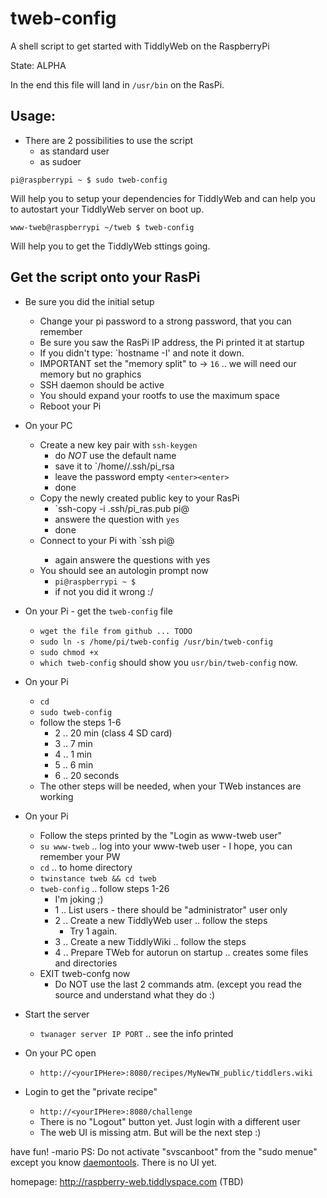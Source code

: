 tweb-config
===========

A shell script to get started with TiddlyWeb on the RaspberryPi

State: ALPHA

In the end this file will land in `/usr/bin` on the RasPi.

Usage:
------

* There are 2 possibilities to use the script
  * as standard user
  * as sudoer

```
pi@raspberrypi ~ $ sudo tweb-config
```

Will help you to setup your dependencies for TiddlyWeb and can help you to autostart your TiddlyWeb server on boot up.

```
www-tweb@raspberrypi ~/tweb $ tweb-config
```

Will help you to get the TiddlyWeb sttings going.

Get the script onto your RasPi
------------------------------

* Be sure you did the initial setup 
  * Change your pi password to a strong password, that you can remember
  * Be sure you saw the RasPi IP address, the Pi printed it at startup
  * If you didn't type: `hostname -I' and note it down.
  * IMPORTANT set the  "memory split" to -> `16` .. we will need our memory but no graphics
  * SSH daemon should be active
  * You should expand your rootfs to use the maximum space
  * Reboot your Pi

* On your PC 
  * Create a new key pair with `ssh-keygen`
    * do _NOT_ use the default name
    * save it to `/home/<yourName>/.ssh/pi_rsa
    * leave the password empty `<enter><enter>`
    * done
  * Copy the newly created public key to your RasPi
    * `ssh-copy -i .ssh/pi_ras.pub pi@<RasPi IP address>
    * answere the question with `yes`
    * done
  * Connect to your Pi with `ssh pi@<RasPi IP address>
    * again answere the questions with yes
  * You should see an autologin prompt now
    * `pi@raspberrypi ~ $`
    * if not you did it wrong :/

* On your Pi - get the `tweb-config` file 
  * `wget the file from github ... TODO`
  * `sudo ln -s /home/pi/tweb-config /usr/bin/tweb-config`
  * `sudo chmod +x`
  * `which tweb-config` should show you `usr/bin/tweb-config` now.

* On your Pi
  * `cd`
  * `sudo tweb-config`
  * follow the steps 1-6
    * 2 .. 20 min (class 4 SD card)
    * 3 .. 7 min
    * 4 .. 1 min
    * 5 .. 6 min
    * 6 .. 20 seconds
  * The other steps will be needed, when your TWeb instances are working

* On your Pi
  * Follow the steps printed by the "Login as www-tweb user"
  * `su www-tweb` .. log into your www-tweb user - I hope, you can remember your PW
  * `cd` .. to home directory
  * `twinstance tweb && cd tweb`
  * `tweb-config` .. follow steps 1-26
      * I'm joking ;)
    * 1 .. List users - there should be "administrator" user only
    * 2 .. Create a new TiddlyWeb user .. follow the steps
      * Try 1 again.
    * 3 .. Create a new TiddlyWiki .. follow the steps
    * 4 .. Prepare TWeb for autorun on startup .. creates some files and directories
  * EXIT tweb-confg now
    * Do NOT use the last 2 commands atm. (except you read the source and understand what they do :)

* Start the server
  * `twanager server IP PORT` .. see the info printed

* On your PC open
  * `http://<yourIPHere>:8080/recipes/MyNewTW_public/tiddlers.wiki`

* Login to get the "private recipe"
  * `http://<yourIPHere>:8080/challenge`
  * There is no "Logout" button yet. Just login with a different user
  * The web UI is missing atm. But will be the next step :)

have fun!
-mario
PS: Do not activate "svscanboot" from the "sudo menue" except you know [daemontools](http://cr.yp.to/daemontools.html). There is no UI yet. 

homepage: http://raspberry-web.tiddlyspace.com (TBD)
